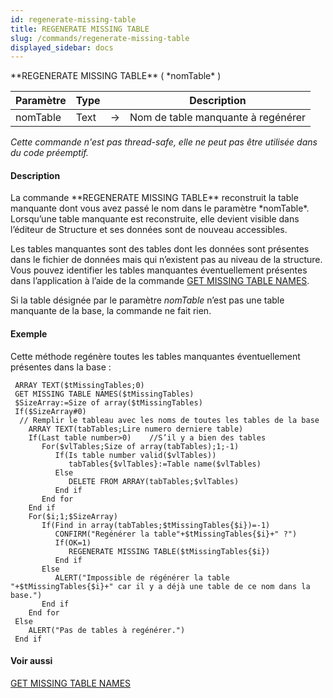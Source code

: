```yaml
---
id: regenerate-missing-table
title: REGENERATE MISSING TABLE
slug: /commands/regenerate-missing-table
displayed_sidebar: docs
---
```


<!--REF #_command_.REGENERATE MISSING TABLE.Syntax-->**REGENERATE MISSING TABLE** ( *nomTable* )<!-- END REF-->
<!--REF #_command_.REGENERATE MISSING TABLE.Params-->
| Paramètre | Type |  | Description |
| --- | --- | --- | --- |
| nomTable | Text | &#8594;  | Nom de table manquante à regénérer |

<!-- END REF-->

*Cette commande n'est pas thread-safe, elle ne peut pas être utilisée dans du code préemptif.*


#### Description 

<!--REF #_command_.REGENERATE MISSING TABLE.Summary-->La commande **REGENERATE MISSING TABLE** reconstruit la table manquante dont vous avez passé le nom dans le paramètre *nomTable*.<!-- END REF--> Lorsqu’une table manquante est reconstruite, elle devient visible dans l’éditeur de Structure et ses données sont de nouveau accessibles.

Les tables manquantes sont des tables dont les données sont présentes dans le fichier de données mais qui n’existent pas au niveau de la structure. Vous pouvez identifier les tables manquantes éventuellement présentes dans l’application à l’aide de la commande [GET MISSING TABLE NAMES](get-missing-table-names.md). 

Si la table désignée par le paramètre *nomTable* n’est pas une table manquante de la base, la commande ne fait rien. 

#### Exemple 

Cette méthode regénère toutes les tables manquantes éventuellement présentes dans la base :

```4d
 ARRAY TEXT($tMissingTables;0)
 GET MISSING TABLE NAMES($tMissingTables)
 $SizeArray:=Size of array($tMissingTables)
 If($SizeArray#0)
  // Remplir le tableau avec les noms de toutes les tables de la base
    ARRAY TEXT(tabTables;Lire numero derniere table)
    If(Last table number>0)    //S’il y a bien des tables
       For($vlTables;Size of array(tabTables);1;-1)
          If(Is table number valid($vlTables))
             tabTables{$vlTables}:=Table name($vlTables)
          Else
             DELETE FROM ARRAY(tabTables;$vlTables)
          End if
       End for
    End if
    For($i;1;$SizeArray)
       If(Find in array(tabTables;$tMissingTables{$i})=-1)
          CONFIRM("Regénérer la table"+$tMissingTables{$i}+" ?")
          If(OK=1)
             REGENERATE MISSING TABLE($tMissingTables{$i})
          End if
       Else
          ALERT("Impossible de régénérer la table "+$tMissingTables{$i}+" car il y a déjà une table de ce nom dans la base.")
       End if
    End for
 Else
    ALERT("Pas de tables à regénérer.")
 End if
```

#### Voir aussi 

[GET MISSING TABLE NAMES](get-missing-table-names.md)  